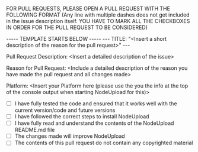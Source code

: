 FOR PULL REQUESTS, PLEASE OPEN A PULL REQUEST WITH THE FOLLOWING FORMAT (Any line with multiple dashes does not get included in the issue description itself. YOU HAVE TO MARK ALL THE CHECKBOXES IN ORDER FOR THE PULL REQUEST TO BE CONSIDERED)

----- TEMPLATE STARTS BELOW -----
--- TITLE: "\<Insert a short description of the reason for the pull request\>" ---

Pull Request Description: \<Insert a detailed description of the  issue\>

Reason for Pull Request: \<Include a detailed description of the reason you have made the pull request and all changes made\>

Platform: \<Insert your Platform here (please use the you the info at the top of the console output when starting NodeUpload for this)\>

- [ ] I have fully tested the code and ensured that it works well with the current version/code and future versions
- [ ] I have followed the correct steps to install NodeUpload
- [ ] I have fully read and understand the contents of the NodeUpload README.md file
- [ ] The changes made will improve NodeUpload
- [ ] The contents of this pull request do not contain any copyrighted material

